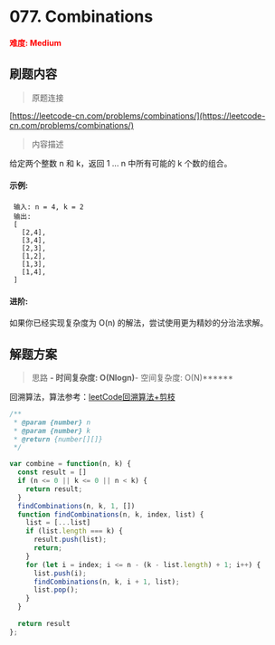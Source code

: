 # 077. Combinations

**<font color=red>难度: Medium</font>**

## 刷题内容

> 原题连接

[https://leetcode-cn.com/problems/combinations/](https://leetcode-cn.com/problems/combinations/)

> 内容描述

给定两个整数 n 和 k，返回 1 ... n 中所有可能的 k 个数的组合。

#### 示例:
     
     输入: n = 4, k = 2
     输出:
     [
       [2,4],
       [3,4],
       [2,3],
       [1,2],
       [1,3],
       [1,4],
     ]
     
#### 进阶:

如果你已经实现复杂度为 O(n) 的解法，尝试使用更为精妙的分治法求解。

## 解题方案

> 思路 
******- 时间复杂度: O(Nlogn)******- 空间复杂度: O(N)******


回溯算法，算法参考：[leetCode回溯算法+剪枝](https://leetcode-cn.com/problems/combinations/solution/hui-su-suan-fa-jian-zhi-python-dai-ma-java-dai-ma-/)

```javascript
/**
 * @param {number} n
 * @param {number} k
 * @return {number[][]}
 */

var combine = function(n, k) {
  const result = []
  if (n <= 0 || k <= 0 || n < k) {
    return result;
  }
  findCombinations(n, k, 1, [])
  function findCombinations(n, k, index, list) {
    list = [...list]
    if (list.length === k) {
      result.push(list);
      return;
    }
    for (let i = index; i <= n - (k - list.length) + 1; i++) {
      list.push(i);
      findCombinations(n, k, i + 1, list);
      list.pop();
    }
  }
  
  return result
};
```

